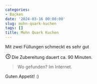 ```yaml
---
categories:
- Backen
date: '2024-03-16 00:00:00'
slug: mohn-quark-kuchen
tags: []
title: Mohn Quark Kuchen
---
```



Mit zwei Füllungen schmeckt es sehr gut

<svg xmlns="http://www.w3.org/2000/svg" class="icon icon-tabler icon-tabler-clock" width="17" height="17" viewBox="0 0 22 22" stroke-width="2" stroke="currentColor" fill="none" stroke-linecap="round" stroke-linejoin="round">
  <path stroke="none" d="M0 0h24v24H0z"></path>
  <circle cx="12" cy="12" r="9"></circle>
  <polyline points="12 7 12 12 15 15"></polyline>
</svg> Die Zubereitung dauert ca. 90 Minuten.

> Wo gefunden? Im Internet.

Guten Appetit! :)